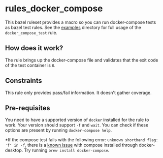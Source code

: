 # rules_docker_compose

This bazel ruleset provides a macro so you can run docker-compose tests as bazel test rules. See the [examples](./examples) directory for full usage of the `docker_compose_test` rule.

## How does it work?

The rule brings up the docker-compose file and validates that the exit code of the test container is `0`.

## Constraints

This rule only provides pass/fail information. It doesn't gather coverage.

## Pre-requisites

You need to have a supported version of `docker` installed for the rule to work. Your version should support `-f` and `wait`. You can check if these options are present by running `docker-compose help`.

*If the compose test fails with the following error: `unknown shorthand flag: 'f' in -f`, there is a [known issue](https://github.com/docker/for-mac/issues/6876) with compose installed through docker-desktop. Try running `brew install docker-compose`.

